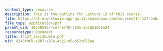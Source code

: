 ```yaml
---
content_type: resource
description: This is the outline for Lecture 13 of this course.
file: https://ol-ocw-studio-app-qa.s3.amazonaws.com/courses/14-127-behavioral-economics-and-finance-spring-2004/8243f06ba2b7e37e4b2105eb52c675ae_14127_lec13buble.pdf
file_type: application/pdf
parent_uid: 1075859e-4cef-e748-703e-ab5bb16b1e24
resourcetype: Document
title: 14127_lec13buble.pdf
uid: 8243f06b-a2b7-e37e-4b21-05eb52c675ae
---
```

